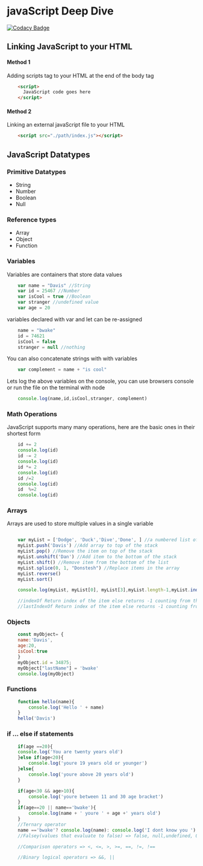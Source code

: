 # javaScript Deep Dive

[![Codacy Badge](https://api.codacy.com/project/badge/Grade/766f29fd00d64f3a90d20637369e784b)](https://app.codacy.com/manual/bwakedavis/javaScript-algorithms-SmallProjetcs?utm_source=github.com&utm_medium=referral&utm_content=bwakedavis/javaScript-algorithms-SmallProjetcs&utm_campaign=Badge_Grade_Dashboard)

## Linking JavaScript to your HTML

#### Method 1

Adding scripts tag to your HTML at the end of the body tag

```html
    <script>
      JavaScript code goes here
    </script>
```

#### Method 2

Linking an external javaScript file to your HTML

```html
    <script src="./path/index.js"></script>
```

## JavaScript Datatypes

### Primitive Datatypes

* String
* Number
* Boolean
* Null

### Reference types

* Array
* Object
* Function

### Variables

Variables are containers that store data values

```javascript
    var name = "Davis" //String
    var id = 25467 //Number
    var isCool = true //Boolean
    var stranger //undefined value
    var age = 20
```

variables declared with var and let can be re-assigned

```javascript
    name = "bwake"
    id = 74621
    isCool = false
    stranger = null //nothing
```

You can also concatenate strings with with variables

```javascript
    var complement = name + "is cool"
```

Lets log the above variables on the console, you can use browsers console or run the file on the terminal with node

```javascript
    console.log(name,id,isCool,stranger, complement)
```

### Math Operations

JavaScript supports many many operations, here are the basic ones in their shortest form

```javascript
    id += 2
    console.log(id)
    id -= 2
    console.log(id)
    id *= 2
    console.log(id)
    id /=2
    console.log(id)
    id  %=2
    console.log(id)
```

### Arrays

Arrays are used to store multiple values in a single variable

```javascript

    var myList = ['Dodge', 'Duck','Dive','Done', ] //a numbered list of items
    myList.push('Davis') //Add array to top of the stack
    myList.pop() //Remove the item on top of the stack
    myList.unshift('Dan') //Add item to the bottom of the stack
    myList.shift() //Remove item from the bottom of the list
    myList.splice(0, 1, "Donstesh") //Replace items in the array
    myList.reverse()
    myList.sort()

    console.log(myList, myList[0], myList[3],myList.length-1,myList.indexOf('Duck'), myList.lastIndexOf('Duck'))

    //indexOf Return index of the item else returns -1 counting from the start
    //lastIndexOf Return index of the item else returns -1 counting from the end

```

### Objects

```javascript
    const myObject= {
    name:'Davis',
    age:20,
    isCool:true
    }
    myObject.id = 34875;
    myObject["lastName"] = 'bwake'
    console.log(myObject)
```

### Functions

```javascript
    function hello(name){
        console.log('Hello ' + name)
    }
    hello('Davis')
```

### if ... else if statements

```javascript
    if(age ==20){
    console.log('You are twenty years old')
    }else if(age<20){
        console.log('youre 19 years old or younger')
    }else{
        console.log('youre above 20 years old')
    }

    if(age<30 && age>10){
        console.log('youre between 11 and 30 age bracket')
    }
    if(age==20 || name=='bwake'){
        console.log(name + ' youre ' + age +' years old')
    }
    //Ternary operator
    name =='bwake'? console.log(name): console.log('I dont know you ')
    //Falsey(values that evaluate to false) => false, null,undefined, 0, "",'', NaN

    //Comparison operators => <, <=, >, >=, ==, !=, !==

    //Binary logical operators => &&, ||
```
